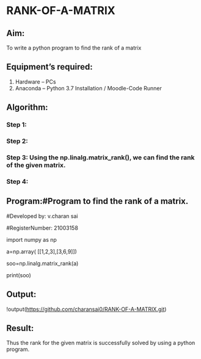# RANK-OF-A-MATRIX
## Aim:
To write a python program to find the rank of a matrix
## Equipment’s required:
1. 	Hardware – PCs
2. 	Anaconda – Python 3.7 Installation / Moodle-Code Runner
## Algorithm:
### Step 1: 
### Step 2: 
### Step 3: Using the np.linalg.matrix_rank(), we can find the rank of the given matrix.
### Step 4: 
## Program:#Program to find the rank of a matrix.
#Developed by: v.charan sai

#RegisterNumber: 21003158 

import numpy as np 

a=np.array( [[1,2,3],[3,6,9]])

soo=np.linalg.matrix_rank(a)

print(soo)

## Output:
!output(https://github.com/charansai0/RANK-OF-A-MATRIX.git)
## Result:
Thus the rank for the given matrix is successfully solved by  using a python program.


